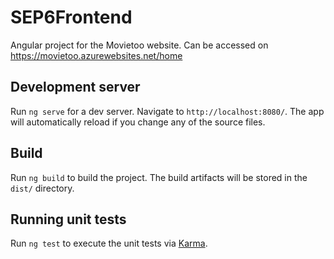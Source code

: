 # SEP6Frontend

Angular project for the Movietoo website. Can be accessed on https://movietoo.azurewebsites.net/home

## Development server

Run `ng serve` for a dev server. Navigate to `http://localhost:8080/`. The app will automatically reload if you change any of the source files.

## Build

Run `ng build` to build the project. The build artifacts will be stored in the `dist/` directory.

## Running unit tests

Run `ng test` to execute the unit tests via [Karma](https://karma-runner.github.io).


